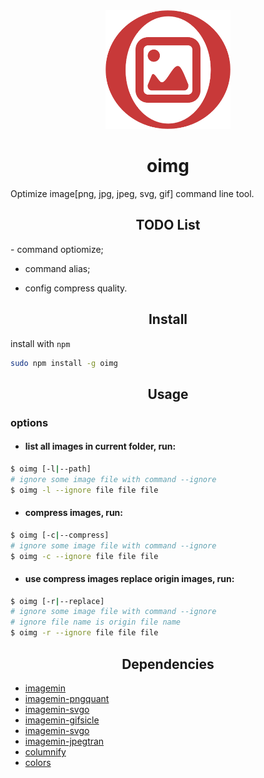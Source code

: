 <div align="center">
  <a href="https://github.com/woolson/oimg.git">
    <img width="200" height="190"
      src="./icon.png">
  </a>
  <h1 align="center">oimg</h1>
</div>

Optimize image[png, jpg, jpeg, svg, gif] command line tool.

<h2 align="center">TODO List</h2>
- command optiomize;

- command alias;

- config compress quality.

<h2 align="center">Install</h2>

install with `npm`

```bash
sudo npm install -g oimg
```

<h2 align="center">Usage</h2>

### options

- #### list all images in current folder, run:

```bash
$ oimg [-l|--path]
# ignore some image file with command --ignore
$ oimg -l --ignore file file file
```


- #### compress images, run:

```bash
$ oimg [-c|--compress]
# ignore some image file with command --ignore
$ oimg -c --ignore file file file
```

- #### use compress images replace origin images, run:

```bash
$ oimg [-r|--replace]
# ignore some image file with command --ignore
# ignore file name is origin file name
$ oimg -r --ignore file file file
```

<h2 align="center">Dependencies</h2>

- [imagemin](https://github.com/imagemin/imagemin)
- [imagemin-pngquant](https://github.com/imagemin/imagemin-pngquant)
- [imagemin-svgo](https://github.com/imagemin/imagemin-svgo)
- [imagemin-gifsicle](https://github.com/imagemin/imagemin-gifsicle)
- [imagemin-svgo](https://github.com/imagemin/imagemin-svgo)
- [imagemin-jpegtran](https://github.com/imagemin/imagemin-jpegtran)
- [columnify](https://github.com/timoxley/columnify)
- [colors](https://github.com/Marak/colors.js)
